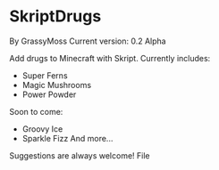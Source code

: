 SkriptDrugs
===========
By GrassyMoss
Current version: 0.2 Alpha


Add drugs to Minecraft with Skript.
Currently includes:
- Super Ferns
- Magic Mushrooms
- Power Powder

Soon to come:
- Groovy Ice
- Sparkle Fizz
And more...

Suggestions are always welcome! File 